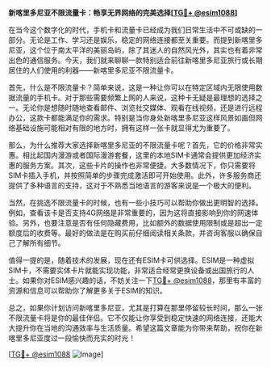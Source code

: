 **新喀里多尼亚不限流量卡：畅享无界网络的完美选择[[TG💪+ @esim1088](https://t.me/s/esim1088)]**

在当今这个数字化的时代，手机卡和流量卡已经成为我们日常生活中不可或缺的一部分。无论是工作、学习还是娱乐，稳定的网络连接都至关重要。而提到新喀里多尼亚，这个位于南太平洋的美丽岛屿，除了其迷人的自然风光外，其实也有着非常出色的通信服务。今天，我们就来聊聊一款特别适合前往新喀里多尼亚旅行或长期居住的人们使用的利器——新喀里多尼亚不限流量卡。

首先，什么是不限流量卡？简单来说，这是一种让你可以在特定区域内无限使用数据流量的手机卡。对于那些需要频繁上网的人来说，这种卡无疑是最理想的选择之一。无论你是想随时随地查看邮件、浏览社交媒体、观看在线视频，还是进行远程办公，这款卡都能满足你的需求。特别是当你身处新喀里多尼亚这样风景如画但网络基础设施可能相对有限的地方时，拥有这样一张卡就显得尤为重要了。

那么，为什么推荐大家选择新喀里多尼亚的不限流量卡呢？首先，它的价格非常实惠。相比起国内漫游或者国际漫游套餐，这里的本地SIM卡通常会提供更加经济实惠的服务方案。其次，这些卡片的操作也非常便捷。大多数情况下，你只需要将SIM卡插入手机，并按照简单的步骤完成激活即可开始使用。此外，许多服务商还提供了多种语言的支持，这对于不熟悉当地语言的游客来说是一个极大的便利。

当然，在挑选不限流量卡的时候，也有一些小技巧可以帮助你做出更明智的选择。例如，查看该卡是否支持4G网络是非常重要的，因为这将直接影响到你的网速体验。另外，也要注意是否有任何隐藏费用，比如额外的数据使用限制或是超出一定额度后的收费等。最好的做法是在购买前仔细阅读相关条款，并咨询客服以确保自己了解所有细节。

值得一提的是，随着技术的发展，现在还有ESIM卡可供选择。ESIM是一种虚拟SIM卡，不需要实体卡片就能实现功能，非常适合经常更换设备或出国旅行的人士。如果你对ESIM感兴趣的话，不妨关注一下[TG💪+ @esim1088](https://t.me/s/esim1088)，那里有丰富的资源和信息可以帮助你了解更多关于ESIM的知识。

总之，如果你计划访问新喀里多尼亚，尤其是打算在那里停留较长时间，那么一张不限流量卡将是你的最佳伴侣。它不仅能让你享受到稳定快速的网络连接，还能大大提升你在当地的沟通效率与生活质量。希望这篇文章能为你带来帮助，祝你在新喀里多尼亚度过一段愉快而充实的时光！

[[TG💪+ @esim1088](https://t.me/s/esim1088) ![Image](https://i.postimg.cc/4NQfJmqS/Snipaste-2025-05-13-00-14-12.png)]